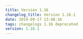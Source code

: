 ```yaml
---
title: Version 1.16
changelog_title: Version 1.16.1
date: 2019-09-17 13:48:16 
tags: changelogs 1.16 deprecated
version: 1.16.1
---
```

<script src="https://gist.github.com/spinnaker-release/21ff4522a9e46ba5f27c52f67da88dc9.js"/>
